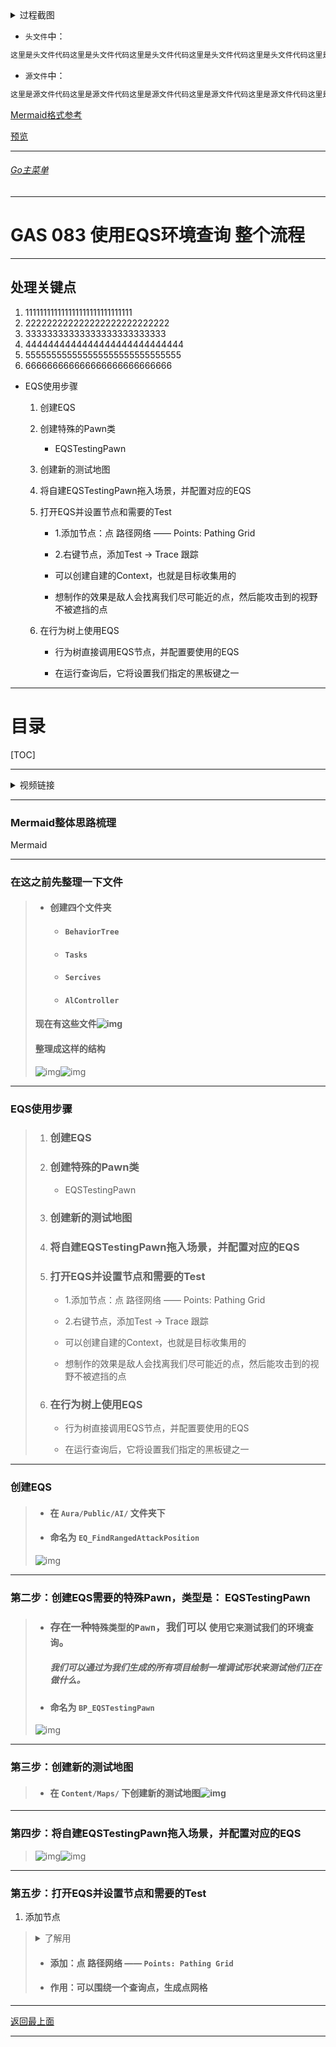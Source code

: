 <details>
<summary>过程截图</summary>

>

------

</details>




+ `头文件`中：
```cpp
这里是头文件代码这里是头文件代码这里是头文件代码这里是头文件代码这里是头文件代码这里是头文件代码
```

+ `源文件`中：
```cpp
这里是源文件代码这里是源文件代码这里是源文件代码这里是源文件代码这里是源文件代码这里是源文件代码
```

[Mermaid格式参考](https://github.com/liyunlong618/LiYunLongKnowledgeLibrary/blob/main/Mermaid%E6%A0%BC%E5%BC%8F%E5%8F%82%E8%80%83.md)

[预览](https://github.com/liyunlong618/LiYunLongKnowledgeLibrary/tree/main/UECPP/Models/GAS/GAS_2_Aura)



___________________________________________________________________________________________
###### [Go主菜单](../MainMenu.md)
___________________________________________________________________________________________

# GAS 083 使用EQS环境查询 整个流程

___________________________________________________________________________________________

## 处理关键点

1. 111111111111111111111111111111
2. 222222222222222222222222222
3. 33333333333333333333333333
4. 4444444444444444444444444444
5. 555555555555555555555555555555
6. 666666666666666666666666666

- EQS使用步骤

  1. 创建EQS

  2. 创建特殊的Pawn类
       - EQSTestingPawn
  

  3. 创建新的测试地图

  4. 将自建EQSTestingPawn拖入场景，并配置对应的EQS

  5. 打开EQS并设置节点和需要的Test

       - 1.添加节点：点 路径网络 —— Points: Pathing Grid

  
       - 2.右键节点，添加Test -> Trace 跟踪
  

       - 可以创建自建的Context，也就是目标收集用的

  
       - 想制作的效果是敌人会找离我们尽可能近的点，然后能攻击到的视野不被遮挡的点
  

  6. 在行为树上使用EQS
  
       - 行为树直接调用EQS节点，并配置要使用的EQS
  
  
       - 在运行查询后，它将设置我们指定的黑板键之一
  

___________________________________________________________________________________________

# 目录


[TOC]


___________________________________________________________________________________________

<details>
<summary>视频链接</summary>

[11. Environment Queries](https://www.bilibili.com/video/BV1JD421E7yC/?p=171&vd_source=9e1e64122d802b4f7ab37bd325a89e6c)

[12. EQS Tests](https://www.bilibili.com/video/BV1JD421E7yC?p=172&vd_source=9e1e64122d802b4f7ab37bd325a89e6c)

[13. Distance Test](https://www.bilibili.com/video/BV1JD421E7yC?p=173&vd_source=9e1e64122d802b4f7ab37bd325a89e6c)

[14. Using EQS Queries in Behavior Tree](https://www.bilibili.com/video/BV1JD421E7yC?p=174&vd_source=9e1e64122d802b4f7ab37bd325a89e6c)

------

</details>

___________________________________________________________________________________________

### Mermaid整体思路梳理

Mermaid

___________________________________________________________________________________________

### 在这之前先整理一下文件

> - #### 创建四个文件夹
>
>   - #### `BehaviorTree`
>
>   - #### `Tasks`
>
>   - #### `Sercives` 
>
>   - #### `AlController`
>
> #### 现在有这些文件![img](https://api2.mubu.com/v3/document_image/25165450_d672cc1e-0cdf-45c7-94ae-94218a5a3ea1.png)
>
> #### 整理成这样的结构
>
> ![img](https://api2.mubu.com/v3/document_image/25165450_f2432d30-2f46-4ce1-ea91-707259efbcfc.png)![img](https://api2.mubu.com/v3/document_image/25165450_cbc22f33-e74a-4566-e545-c564f2935df1.png)

------

### EQS使用步骤

> 1. ### 创建EQS
>
> 2. ### 创建特殊的Pawn类
>
>    - EQSTestingPawn
>
>
> 3. ### 创建新的测试地图
>
> 4. ### 将自建EQSTestingPawn拖入场景，并配置对应的EQS
>
> 5. ### 打开EQS并设置节点和需要的Test
>
>      - 1.添加节点：点 路径网络 —— Points: Pathing Grid
>
>      - 2.右键节点，添加Test -> Trace 跟踪
>
>      - 可以创建自建的Context，也就是目标收集用的
>
>      - 想制作的效果是敌人会找离我们尽可能近的点，然后能攻击到的视野不被遮挡的点
>
> 6. ### 在行为树上使用EQS
>
>      - 行为树直接调用EQS节点，并配置要使用的EQS
>
>      - 在运行查询后，它将设置我们指定的黑板键之一

------

### 创建EQS

> - #### 在 `Aura/Public/AI/` 文件夹下
>
> - #### 命名为 `EQ_FindRangedAttackPosition`
>
> ![img](https://api2.mubu.com/v3/document_image/25165450_205b2e60-ea63-4bbc-c410-0920050dad44.png)

------

### 第二步：创建EQS需要的特殊Pawn，类型是： EQSTestingPawn

> - ### 存在一种`特殊类型的Pawn`，我们可以 `使用它来测试我们的环境查询`。
>
>   ##### 我们可以通过为我们生成的所有项目绘制一堆调试形状来测试他们正在做什么。
>
> - #### 命名为 `BP_EQSTestingPawn`
>
>
> ![img](https://api2.mubu.com/v3/document_image/25165450_4d5d06a6-9f6f-4f5e-b16f-5f84e9133e18.png)

------

### 第三步：创建新的测试地图

> - #### 在 `Content/Maps/` 下创建新的测试地图![img](https://api2.mubu.com/v3/document_image/25165450_0508e633-0638-4560-8227-8b736032f6db.png)

------

### 第四步：将自建EQSTestingPawn拖入场景，并配置对应的EQS

> ![img](https://api2.mubu.com/v3/document_image/25165450_776eb05e-9f67-476c-9091-a0a44994d17c.png)![img](https://api2.mubu.com/v3/document_image/25165450_8ac1260c-71f5-49b0-9356-2ae142489575.png)

------

### 第五步：打开EQS并设置节点和需要的Test

1. 添加节点

> <details>
> <summary>了解用 </summary>
>
> >
> >
> >- #### 这里以添加：点 路径网络 —— `Points: Pathing Grid` 为例
> > - #### 可以围绕一个查询点，生成点网格
> >
> >
> >![img](https://api2.mubu.com/v3/document_image/25165450_a7f96aa6-4d1d-488d-fd25-71265132cb46.png)
> >
> >- #### 查询点指的是
> >
> > - #### 当我们打开上下文，会发现有一个默认的 `EnvQueryContext_Querier`
> >
> > - #### 默认情况下，这通常是 `运行此环境查询的Pawn`。
> >
> >- ![img](https://api2.mubu.com/v3/document_image/25165450_5361ecad-95da-4ce8-a461-ff0f536021ca.png)
> >
> >- ![img](https://api2.mubu.com/v3/document_image/25165450_0cb901a8-54e4-4fbb-8337-8df69f5cc2ba.png)
> >
> >- ![img](https://api2.mubu.com/v3/document_image/25165450_d9a57509-b17f-4baf-e575-604b69cffac2.png)
> >
> >- #### 圆形的![img](https://api2.mubu.com/v3/document_image/25165450_07456ec5-7c0c-488b-ea8e-85982e3a5434.png)
>
> ------
>
> </details>
>
> 
>
>   - #### 添加：点 路径网络 —— `Points: Pathing Grid`
>
>   - #### 作用：可以围绕一个查询点，生成点网格




























































___________________________________________________________________________________________

[返回最上面](#Go主菜单)

___________________________________________________________________________________________